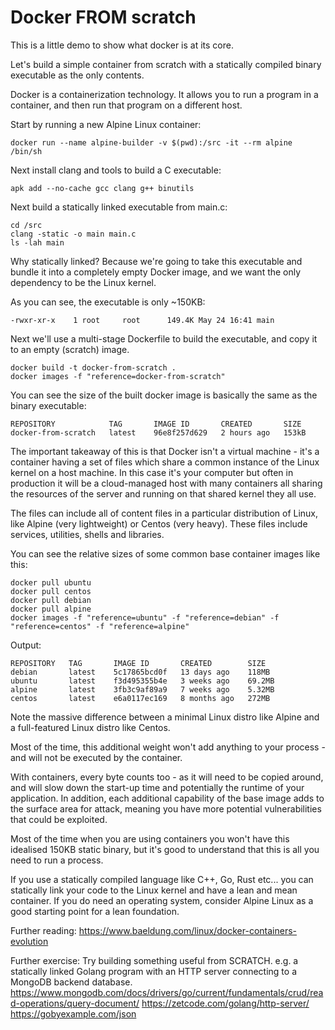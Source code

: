 # Docker FROM scratch
This is a little demo to show what docker is at its core. 

Let's build a simple container from scratch with a statically compiled binary executable as the only contents.

Docker is a containerization technology. It allows you to run a program in a container, and then run that program on a different host.

Start by running a new Alpine Linux container:
```shell
docker run --name alpine-builder -v $(pwd):/src -it --rm alpine /bin/sh
```

Next install clang and tools to build a C executable:
```shell
apk add --no-cache gcc clang g++ binutils
```

Next build a statically linked executable from main.c:
```shell
cd /src
clang -static -o main main.c
ls -lah main
```

Why statically linked? Because we're going to take this executable and bundle it into a completely empty Docker image, and we want the only dependency to be the Linux kernel.

As you can see, the executable is only ~150KB:
```shell
-rwxr-xr-x    1 root     root      149.4K May 24 16:41 main
```

Next we'll use a multi-stage Dockerfile to build the executable, and copy it to an empty (scratch) image.

```shell
docker build -t docker-from-scratch .
docker images -f "reference=docker-from-scratch"
```

You can see the size of the built docker image is basically the same as the binary executable:
```shell
REPOSITORY            TAG       IMAGE ID       CREATED       SIZE
docker-from-scratch   latest    96e8f257d629   2 hours ago   153kB
```

The important takeaway of this is that Docker isn't a virtual machine - it's a container having a set of files which share a common instance of the Linux kernel on a host machine. In this case it's your computer but often in production it will be a cloud-managed host with many containers all sharing the resources of the server and running on that shared kernel they all use.

The files can include all of content files in a particular distribution of Linux, like Alpine (very lightweight) or Centos (very heavy). These files include services, utilities, shells and libraries. 

You can see the relative sizes of some common base container images like this:
```shell
docker pull ubuntu
docker pull centos
docker pull debian
docker pull alpine
docker images -f "reference=ubuntu" -f "reference=debian" -f "reference=centos" -f "reference=alpine"
```
Output:
```shell
REPOSITORY   TAG       IMAGE ID       CREATED        SIZE
debian       latest    5c17865bcd0f   13 days ago    118MB
ubuntu       latest    f3d495355b4e   3 weeks ago    69.2MB
alpine       latest    3fb3c9af89a9   7 weeks ago    5.32MB
centos       latest    e6a0117ec169   8 months ago   272MB
```

Note the massive difference between a minimal Linux distro like Alpine and a full-featured Linux distro like Centos.

Most of the time, this additional weight won't add anything to your process - and will not be executed by the container.

With containers, every byte counts too - as it will need to be copied around, and will slow down the start-up time and potentially the runtime of your application. In addition, each additional capability of the base image adds to the surface area for attack, meaning you have more potential vulnerabilities that could be exploited.

Most of the time when you are using containers you won't have this idealised 150KB static binary, but it's good to understand that this is all you need to run a process. 

If you use a statically compiled language like C++, Go, Rust etc... you can statically link your code to the Linux kernel and have a lean and mean container. If you do need an operating system, consider Alpine Linux as a good starting point for a lean foundation.


Further reading:
https://www.baeldung.com/linux/docker-containers-evolution

Further exercise:
Try building something useful from SCRATCH. e.g. a statically linked Golang program with an HTTP server connecting to a MongoDB backend database.  
https://www.mongodb.com/docs/drivers/go/current/fundamentals/crud/read-operations/query-document/
https://zetcode.com/golang/http-server/
https://gobyexample.com/json
